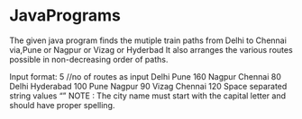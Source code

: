 # JavaPrograms
The given java program finds the mutiple train paths from Delhi to Chennai via,Pune or Nagpur or Vizag or Hyderbad
It also arranges the various routes possible in non-decreasing order of paths.


Input format:
5     //no of routes as input
Delhi  Pune   160
Nagpur  Chennai  80
Delhi  Hyderabad  100
Pune  Nagpur  90
Vizag  Chennai  120
Space separated string values
“<Boarding station><space><Destination station><space><cost>”
NOTE : The city name must start with the capital letter and should have proper spelling.
